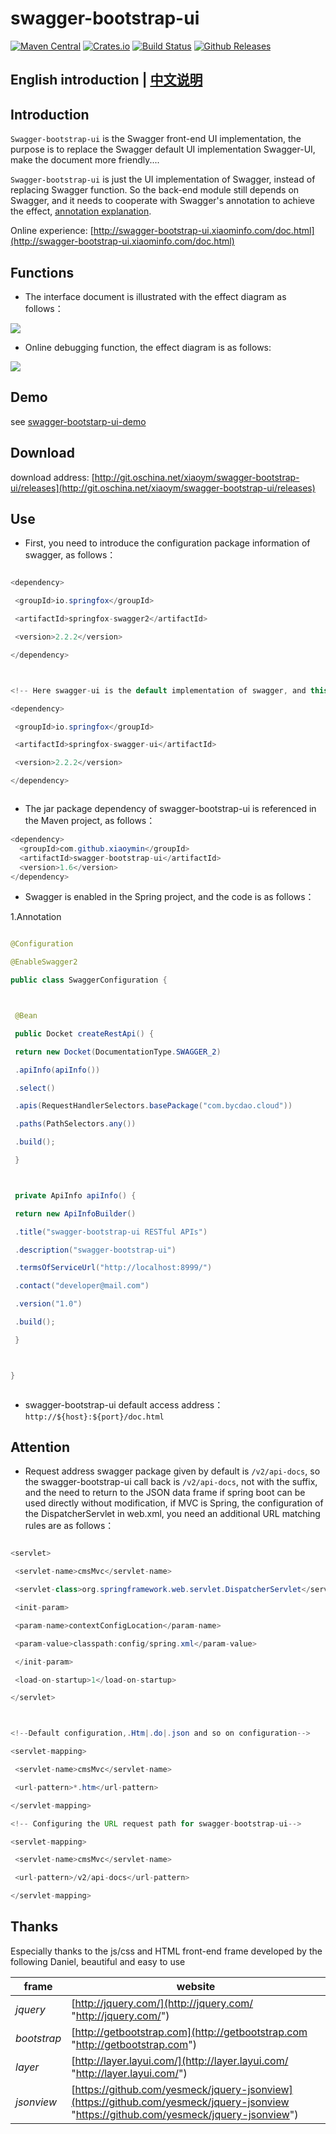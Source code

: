 swagger-bootstrap-ui
=========================

<!-- Badges section here. -->
[![Maven Central](https://maven-badges.herokuapp.com/maven-central/com.github.xiaoymin/swagger-bootstrap-ui/badge.svg)](https://maven-badges.herokuapp.com/maven-central/com.github.xiaoymin/swagger-bootstrap-ui)
[![Crates.io](https://img.shields.io/crates/l/rustc-serialize.svg)](https://github.com/spawpaw/swagger-bootstrap-ui/blob/master/LICENSE)
[![Build Status](https://travis-ci.org/spawpaw/swagger-bootstrap-ui.svg?branch=master)](https://travis-ci.org/spawpaw/mybatis-generator-gui-extension)
[![Github Releases](https://img.shields.io/github/downloads/atom/atom/latest/total.svg)](https://github.com/spawpaw/swagger-bootstrap-ui/releases)

## English introduction | [中文说明](README_zh.md)

## Introduction

`Swagger-bootstrap-ui` is the Swagger front-end UI implementation, the purpose is to replace the Swagger default UI implementation Swagger-UI, make the document more friendly....

`Swagger-bootstrap-ui` is just the UI implementation of Swagger, instead of replacing Swagger function. So the back-end module still depends on Swagger, and it needs to cooperate with Swagger's annotation to achieve the effect, [annotation explanation](swagger-annotation.md).

Online experience: [http://swagger-bootstrap-ui.xiaominfo.com/doc.html](http://swagger-bootstrap-ui.xiaominfo.com/doc.html)

## Functions


* The interface document is illustrated with the effect diagram as follows：



![](https://static.oschina.net/uploads/space/2018/0716/075136_60JO_254762.png)

* Online debugging function, the effect diagram is as follows:

![](https://static.oschina.net/uploads/space/2018/0716/075225_WazR_254762.png)

## 

## Demo

see [swagger-bootstarp-ui-demo](http://git.oschina.net/xiaoym/swagger-bootstrap-ui-demo)

## Download

download address: [http://git.oschina.net/xiaoym/swagger-bootstrap-ui/releases](http://git.oschina.net/xiaoym/swagger-bootstrap-ui/releases)

## Use

* First, you need to introduce the configuration package information of swagger, as follows：



```java

<dependency>

 <groupId>io.springfox</groupId>

 <artifactId>springfox-swagger2</artifactId>

 <version>2.2.2</version>

</dependency>



<!-- Here swagger-ui is the default implementation of swagger, and this jar can be replaced with the following swagger-bootstrap-ui substitution--->

<dependency>

 <groupId>io.springfox</groupId>

 <artifactId>springfox-swagger-ui</artifactId>

 <version>2.2.2</version>

</dependency>



```






* The jar package dependency of swagger-bootstrap-ui is referenced in the Maven project, as follows：



```java
<dependency>
  <groupId>com.github.xiaoymin</groupId>
  <artifactId>swagger-bootstrap-ui</artifactId>
  <version>1.6</version>
</dependency>
```



* Swagger is enabled in the Spring project, and the code is as follows：


1.Annotation

```java

@Configuration

@EnableSwagger2

public class SwaggerConfiguration {



 @Bean

 public Docket createRestApi() {

 return new Docket(DocumentationType.SWAGGER_2)

 .apiInfo(apiInfo())

 .select()

 .apis(RequestHandlerSelectors.basePackage("com.bycdao.cloud"))

 .paths(PathSelectors.any())

 .build();

 }



 private ApiInfo apiInfo() {

 return new ApiInfoBuilder()

 .title("swagger-bootstrap-ui RESTful APIs")

 .description("swagger-bootstrap-ui")

 .termsOfServiceUrl("http://localhost:8999/")

 .contact("developer@mail.com")

 .version("1.0")

 .build();

 }



}



```



* swagger-bootstrap-ui default access address：`http://${host}:${port}/doc.html`



## Attention



* Request address swagger package given by default is `/v2/api-docs`, so the swagger-bootstrap-ui call back is `/v2/api-docs`, not with the suffix, and the need to return to the JSON data frame if spring boot can be used directly without modification, if MVC is Spring, the configuration of the DispatcherServlet in web.xml, you need an additional URL matching rules are as follows：



```java

<servlet>

 <servlet-name>cmsMvc</servlet-name>

 <servlet-class>org.springframework.web.servlet.DispatcherServlet</servlet-class>

 <init-param>

 <param-name>contextConfigLocation</param-name>

 <param-value>classpath:config/spring.xml</param-value>

 </init-param>

 <load-on-startup>1</load-on-startup>

</servlet>



<!--Default configuration,.Htm|.do|.json and so on configuration-->

<servlet-mapping>

 <servlet-name>cmsMvc</servlet-name>

 <url-pattern>*.htm</url-pattern>

</servlet-mapping>

<!-- Configuring the URL request path for swagger-bootstrap-ui-->

<servlet-mapping>

 <servlet-name>cmsMvc</servlet-name>

 <url-pattern>/v2/api-docs</url-pattern>

</servlet-mapping>

```
## Thanks

Especially thanks to the js/css and HTML front-end frame developed by the following Daniel, beautiful and easy to use

| frame       | website                                  |
| ----------- | ---------------------------------------- |
| *jquery*    | [http://jquery.com/](http://jquery.com/ "http://jquery.com/") |
| *bootstrap* | [http://getbootstrap.com](http://getbootstrap.com "http://getbootstrap.com") |
| *layer*     | [http://layer.layui.com/](http://layer.layui.com/ "http://layer.layui.com/") |
| *jsonview*  | [https://github.com/yesmeck/jquery-jsonview](https://github.com/yesmeck/jquery-jsonview "https://github.com/yesmeck/jquery-jsonview") |
